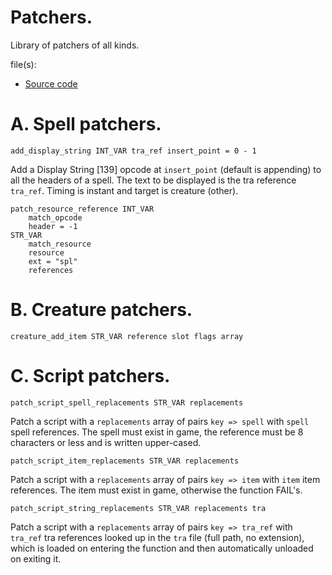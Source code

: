 # Patchers.

Library of patchers of all kinds.

file(s):

* [Source code](../../patchers.tpa)

# A. Spell patchers.

`add_display_string INT_VAR tra_ref insert_point = 0 - 1`

Add a Display String [139] opcode at `insert_point` (default is appending) to all the headers of a spell. The text to be displayed is the tra reference `tra_ref`. Timing is instant and target is creature (other).

```weidu
patch_resource_reference INT_VAR
    match_opcode
    header = -1
STR_VAR
    match_resource
    resource
    ext = "spl"
    references
```

# B. Creature patchers.

`creature_add_item STR_VAR reference slot flags array`

# C. Script patchers.

`patch_script_spell_replacements STR_VAR replacements`

Patch a script with a `replacements` array of pairs `key => spell` with `spell` spell references. The spell must exist in game, the reference must be 8 characters or less and is written upper-cased.

`patch_script_item_replacements STR_VAR replacements`

Patch a script with a `replacements` array of pairs `key => item` with `item` item references. The item must exist in game, otherwise the function FAIL's.

`patch_script_string_replacements STR_VAR replacements tra`

Patch a script with a `replacements` array of pairs `key => tra_ref` with `tra_ref` tra references looked up in the `tra` file (full path, no extension), which is loaded on entering the function and then automatically unloaded on exiting it.

